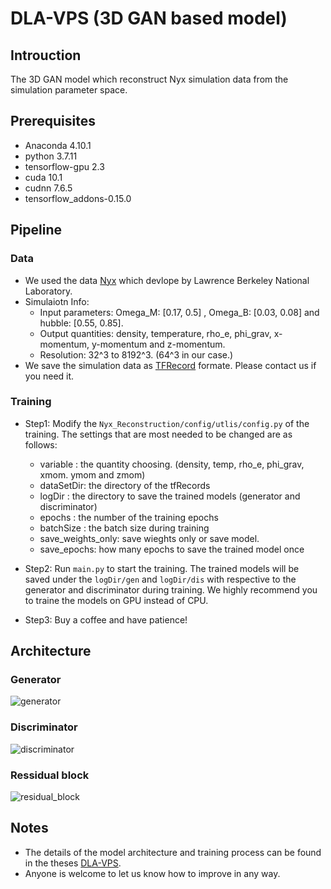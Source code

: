 # DLA-VPS (3D GAN based model)

## Introuction

The 3D GAN model which reconstruct Nyx simulation data from the simulation parameter space.

## Prerequisites
* Anaconda 4.10.1
* python 3.7.11
* tensorflow-gpu 2.3
* cuda 10.1
* cudnn 7.6.5
* tensorflow_addons-0.15.0

## Pipeline

### Data
* We used the data [Nyx](https://amrex-astro.github.io/Nyx/) which devlope by Lawrence Berkeley National Laboratory. 
* Simulaiotn Info: 
  * Input parameters: Omega_M: [0.17, 0.5] , Omega_B: [0.03, 0.08] and hubble: [0.55, 0.85].
  * Output quantities: density, temperature, rho_e, phi_grav, x-momentum, y-momentum and z-momentum. 
  * Resolution: 32^3 to 8192^3. (64^3 in our case.)
* We save the simulation data as [TFRecord](https://www.tensorflow.org/tutorials/load_data/tfrecord) formate. Please contact us if you need it. 
### Training

* Step1: Modify the `Nyx_Reconstruction/config/utlis/config.py` of the training. The settings that are most needed to be changed are as follows:  
  * variable  : the quantity choosing. (density, temp, rho_e, phi_grav, xmom. ymom and zmom)
  * dataSetDir: the directory of the tfRecords
  * logDir    : the directory to save the trained models (generator and discriminator)
  * epochs    : the number of the training epochs
  * batchSize : the batch size during training
  * save_weights_only: save wieghts only or save model. 
  * save_epochs: how many epochs to save the trained model once
  
* Step2: Run `main.py` to start the training. The trained models will be saved under the `logDir/gen` and `logDir/dis` with respective to the generator and discriminator during training. We highly recommend you to traine the models on GPU instead of CPU.
* Step3: Buy a coffee and have patience!

## Architecture

### Generator
![generator](https://user-images.githubusercontent.com/59753286/150675090-f6e2ac97-0860-4357-bba6-addba81955d7.png)
### Discriminator 
![discriminator](https://user-images.githubusercontent.com/59753286/150675104-713c5835-e5e0-4203-8a3a-94a68f5904d7.png)
### Ressidual block
![residual_block](https://user-images.githubusercontent.com/59753286/150675117-8bea2bdb-5bd0-47bb-b77a-2249d1001b40.jpg)

## Notes
* The details of the model architecture and training process can be found in the theses [DLA-VPS](https://www.airitilibrary.com/Publication/alDetailedMesh1?DocID=U0021-NTNU40243).
* Anyone is welcome to let us know how to improve in any way.
